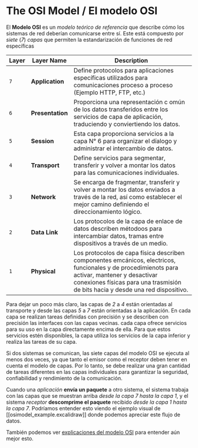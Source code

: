 # The OSI Model / El modelo OSI

El **Modelo OSI** es un *modelo teórico de referencia* que describe cómo los sistemas de red deberían comunicarse entre sí. Este está compuesto por *siete* (*7*) *capas* que permiten la estandarización de funciones de red específicas

| Layer | Layer Name       | Description                                                                                                                                                                                                                      |
| ----- | ---------------- | -------------------------------------------------------------------------------------------------------------------------------------------------------------------------------------------------------------------------------- |
| `7`   | **Application**  | Define protocolos para aplicaciones específicas utilizados para comunicaciones proceso a proceso (Ejemplo HTTP, FTP, etc.)                                                                                                       |
| `6`   | **Presentation** | Proporciona una representación c omún de los datos transferidos entre los servicios de capa de aplicación, traduciendo y conviertiendo los datos.                                                                                |
| `5`   | **Session**      | Esta capa proporciona servicios a la capa N° 6 para organizar el díalogo y administrar el intercambio de datos.                                                                                                                  |
| `4`   | **Transport**    | Define servicios para segmentar, transferir y volver a montar los datos para las comunicaciones individuales.                                                                                                                    |
| `3`   | **Network**      | Se encarga de fragmentar, transferir y volver a montar los datos enviados a través de la red, así como establecer el mejor camino definiendo el direccionamiento lógico.                                                         |
| `2`   | **Data Link**    | Los protocolos de la capa de enlace de datos describen métodoos para intercambiar datos, tramas entre dispositivos a través de un medio.                                                                                         |
| `1`   | **Physical**     | Los protocolos de capa física describen componentes emcánicos, electricos, funcionales y de procedimienots para activar, mantener y desactivar conexiones físicas para una trasmisión de bits hacia y desde una red dispositivo. |

Para dejar un poco más claro, las capas de *2* a *4* están orientadas al transporte y desde las capas *5* a *7* están orientadas a la aplicación. En cada capa se realizan tareas definidas con precisión y se describen con precisión las interfaces con las capas vecinas. cada capa ofrece servicios para su uso en la capa directamente encima de ella. Para que estos servicios estén disponibles, la capa utiliza los servicios de la capa inferior y realiza las tareas de su capa.

Si dos sistemas se comunican, las siete capas del modelo OSI se ejecuta al menos dos veces, ya que tanto el emisor como el receptor deben tener en cuenta el modelo de capas. Por lo tanto, se debe realizar una gran cantidad de tareas diferentes en las capas individuales para garantizar la seguridad, confiabilidad y rendimiento de la comunicación.

Cuando una *aplicación* **envía un paquete** a otro sistema, el sistema trabaja con las capas que se muestran arriba *desde la capa 7 hasta la capa 1*, y el sistema *receptor* **descomprime el paquete** recibido *desde la capa 1 hasta la capa 7*. Podríamos entender esto viendo el ejemplo visual de [[osimodel_example.excalidraw]] donde podemos apreciar este flujo de datos.

También podemos ver [explicaciones del modelo OSI](https://www.youtube.com/watch?v=CnNRdJgeMo8) para entender aún mejor esto.